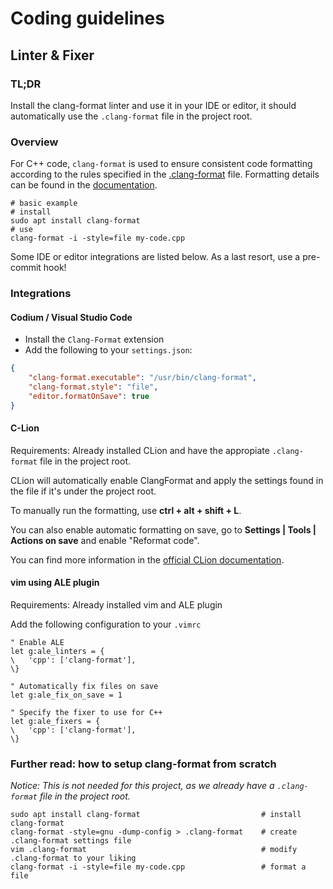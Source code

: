 # Coding guidelines

## Linter & Fixer
### TL;DR
Install the clang-format linter and use it in your IDE or editor, it should automatically use the `.clang-format` file in the project root.

### Overview
For C++ code, `clang-format` is used to ensure consistent code formatting according to the rules specified in the [.clang-format](.clang-format) file. Formatting details can be found in the [documentation](https://clang.llvm.org/docs/ClangFormat.html).

    # basic example
    # install
    sudo apt install clang-format
    # use
    clang-format -i -style=file my-code.cpp

Some IDE or editor integrations are listed below. As a last resort, use a pre-commit hook!

### Integrations

#### Codium / Visual Studio Code
- Install the `Clang-Format` extension
- Add the following to your `settings.json`:
```json
{
    "clang-format.executable": "/usr/bin/clang-format",
    "clang-format.style": "file",
    "editor.formatOnSave": true
}
```

#### C-Lion
Requirements: Already installed CLion and have the appropiate `.clang-format` file in the project root.

CLion will automatically enable ClangFormat and apply the settings found in the file if it's under the project root.

To manually run the formatting, use **ctrl + alt + shift + L**.

You can also enable automatic formatting on save, go to **Settings | Tools | Actions on save** and enable "Reformat code".

You can find more information in the [official CLion documentation](https://www.jetbrains.com/help/clion/clangformat-as-alternative-formatter.html).

#### vim using ALE plugin
Requirements: Already installed vim and ALE plugin

Add the following configuration to your `.vimrc`
```vimscript
" Enable ALE
let g:ale_linters = {
\   'cpp': ['clang-format'],
\}

" Automatically fix files on save
let g:ale_fix_on_save = 1

" Specify the fixer to use for C++
let g:ale_fixers = {
\   'cpp': ['clang-format'],
\}
```

### Further read: how to setup clang-format from scratch
_Notice: This is not needed for this project, as we already have a `.clang-format` file in the project root._

    sudo apt install clang-format                           # install clang-format
    clang-format -style=gnu -dump-config > .clang-format    # create .clang-format settings file
    vim .clang-format                                       # modify .clang-format to your liking
    clang-format -i -style=file my-code.cpp                 # format a file

